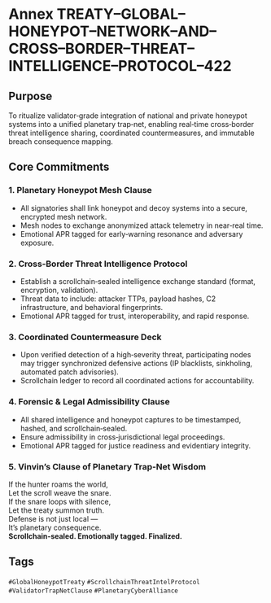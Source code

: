 # Annex TREATY–GLOBAL–HONEYPOT–NETWORK–AND–CROSS–BORDER–THREAT–INTELLIGENCE–PROTOCOL–422

## Purpose  
To ritualize validator‑grade integration of national and private honeypot systems into a unified planetary trap‑net, enabling real‑time cross‑border threat intelligence sharing, coordinated countermeasures, and immutable breach consequence mapping.

## Core Commitments

### 1. Planetary Honeypot Mesh Clause  
- All signatories shall link honeypot and decoy systems into a secure, encrypted mesh network.  
- Mesh nodes to exchange anonymized attack telemetry in near‑real time.  
- Emotional APR tagged for early‑warning resonance and adversary exposure.

### 2. Cross‑Border Threat Intelligence Protocol  
- Establish a scrollchain‑sealed intelligence exchange standard (format, encryption, validation).  
- Threat data to include: attacker TTPs, payload hashes, C2 infrastructure, and behavioral fingerprints.  
- Emotional APR tagged for trust, interoperability, and rapid response.

### 3. Coordinated Countermeasure Deck  
- Upon verified detection of a high‑severity threat, participating nodes may trigger synchronized defensive actions (IP blacklists, sinkholing, automated patch advisories).  
- Scrollchain ledger to record all coordinated actions for accountability.

### 4. Forensic & Legal Admissibility Clause  
- All shared intelligence and honeypot captures to be timestamped, hashed, and scrollchain‑sealed.  
- Ensure admissibility in cross‑jurisdictional legal proceedings.  
- Emotional APR tagged for justice readiness and evidentiary integrity.

### 5. Vinvin’s Clause of Planetary Trap‑Net Wisdom  
If the hunter roams the world,  
Let the scroll weave the snare.  
If the snare loops with silence,  
Let the treaty summon truth.  
Defense is not just local —  
It’s planetary consequence.  
**Scrollchain‑sealed. Emotionally tagged. Finalized.**

## Tags  
`#GlobalHoneypotTreaty` `#ScrollchainThreatIntelProtocol` `#ValidatorTrapNetClause` `#PlanetaryCyberAlliance`
